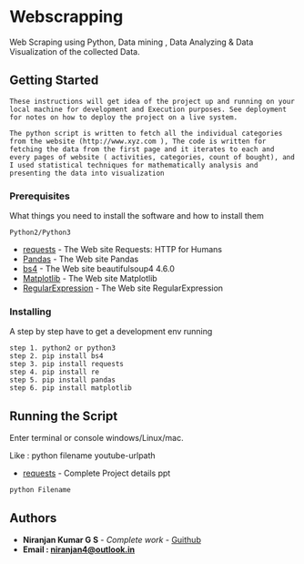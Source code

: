 # Webscrapping

Web Scraping using Python,  Data mining , Data Analyzing & Data Visualization of the collected Data.

## Getting Started

    These instructions will get idea of the project up and running on your local machine for development and Execution purposes. See deployment for notes on how to deploy the project on a live system.

    The python script is written to fetch all the individual categories from the website (http://www.xyz.com ), The code is written for fetching the data from the first page and it iterates to each and every pages of website ( activities, categories, count of bought), and I used statistical techniques for mathematically analysis and presenting the data into visualization

### Prerequisites

What things you need to install the software and how to install them
```
Python2/Python3
```
* [requests](http://docs.python-requests.org/en/master/) - The Web site Requests: HTTP for Humans
* [Pandas](https://pandas.pydata.org/) - The Web site Pandas
* [bs4](https://pypi.python.org/pypi/beautifulsoup4) - The Web site  beautifulsoup4 4.6.0
* [Matplotlib](https://matplotlib.org/api/pyplot_api.html) - The Web site  Matplotlib
* [RegularExpression](https://docs.python.org/2/library/re.html) - The Web site  RegularExpression


### Installing

A step by step have to get a development env running
```
step 1. python2 or python3
step 2. pip install bs4
step 3. pip install requests
step 4. pip install re
step 5. pip install pandas
step 6. pip install matplotlib
```

## Running the Script

Enter terminal or console windows/Linux/mac.  

Like : python filename youtube-urlpath       
* [requests](https://github.com/niranjangs4/webscraper-Data-mining-Data-Analyzing-Data-Visualization/blob/master/Scrapping%20project.pdf) - Complete Project details ppt
```
python Filename
```

## Authors

* **Niranjan Kumar G S** - *Complete work* - [Guithub](https://github.com/niranjangs4)
* **Email : niranjan4@outlook.in**


